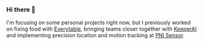 ### Hi there 👋

I'm focusing on some personal projects right now, but I previously worked on fixing food with [Everytable](https://www.everytable.com), bringing teams closer together with [KeeperAI](https://keeperai.com/) and implementing precision location and motion tracking at [PNI Sensor](https://www.pnicorp.com/).
